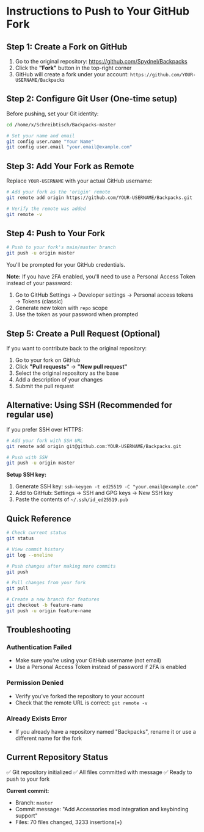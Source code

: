 # Instructions to Push to Your GitHub Fork

## Step 1: Create a Fork on GitHub

1. Go to the original repository: https://github.com/Spydnel/Backpacks
2. Click the **"Fork"** button in the top-right corner
3. GitHub will create a fork under your account: `https://github.com/YOUR-USERNAME/Backpacks`

## Step 2: Configure Git User (One-time setup)

Before pushing, set your Git identity:

```bash
cd /home/x/Schreibtisch/Backpacks-master

# Set your name and email
git config user.name "Your Name"
git config user.email "your.email@example.com"
```

## Step 3: Add Your Fork as Remote

Replace `YOUR-USERNAME` with your actual GitHub username:

```bash
# Add your fork as the 'origin' remote
git remote add origin https://github.com/YOUR-USERNAME/Backpacks.git

# Verify the remote was added
git remote -v
```

## Step 4: Push to Your Fork

```bash
# Push to your fork's main/master branch
git push -u origin master
```

You'll be prompted for your GitHub credentials.

**Note:** If you have 2FA enabled, you'll need to use a Personal Access Token instead of your password:
1. Go to GitHub Settings → Developer settings → Personal access tokens → Tokens (classic)
2. Generate new token with `repo` scope
3. Use the token as your password when prompted

## Step 5: Create a Pull Request (Optional)

If you want to contribute back to the original repository:

1. Go to your fork on GitHub
2. Click **"Pull requests"** → **"New pull request"**
3. Select the original repository as the base
4. Add a description of your changes
5. Submit the pull request

## Alternative: Using SSH (Recommended for regular use)

If you prefer SSH over HTTPS:

```bash
# Add your fork with SSH URL
git remote add origin git@github.com:YOUR-USERNAME/Backpacks.git

# Push with SSH
git push -u origin master
```

**Setup SSH key:**
1. Generate SSH key: `ssh-keygen -t ed25519 -C "your.email@example.com"`
2. Add to GitHub: Settings → SSH and GPG keys → New SSH key
3. Paste the contents of `~/.ssh/id_ed25519.pub`

## Quick Reference

```bash
# Check current status
git status

# View commit history
git log --oneline

# Push changes after making more commits
git push

# Pull changes from your fork
git pull

# Create a new branch for features
git checkout -b feature-name
git push -u origin feature-name
```

## Troubleshooting

### Authentication Failed
- Make sure you're using your GitHub username (not email)
- Use a Personal Access Token instead of password if 2FA is enabled

### Permission Denied
- Verify you've forked the repository to your account
- Check that the remote URL is correct: `git remote -v`

### Already Exists Error
- If you already have a repository named "Backpacks", rename it or use a different name for the fork

## Current Repository Status

✅ Git repository initialized
✅ All files committed with message
✅ Ready to push to your fork

**Current commit:**
- Branch: `master`
- Commit message: "Add Accessories mod integration and keybinding support"
- Files: 70 files changed, 3233 insertions(+)
